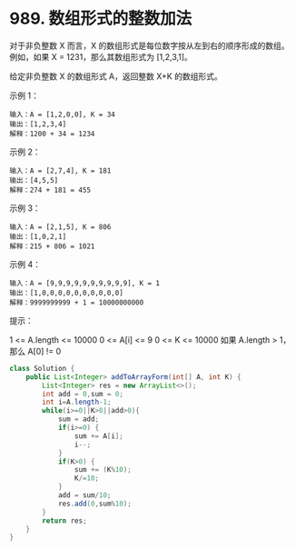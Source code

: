 # 989. 数组形式的整数加法

对于非负整数 X 而言，X 的数组形式是每位数字按从左到右的顺序形成的数组。例如，如果 X = 1231，那么其数组形式为 [1,2,3,1]。

给定非负整数 X 的数组形式 A，返回整数 X+K 的数组形式。

 

示例 1：

	输入：A = [1,2,0,0], K = 34
	输出：[1,2,3,4]
	解释：1200 + 34 = 1234
示例 2：

	输入：A = [2,7,4], K = 181
	输出：[4,5,5]
	解释：274 + 181 = 455
示例 3：

	输入：A = [2,1,5], K = 806
	输出：[1,0,2,1]
	解释：215 + 806 = 1021
示例 4：

	输入：A = [9,9,9,9,9,9,9,9,9,9], K = 1
	输出：[1,0,0,0,0,0,0,0,0,0,0]
	解释：9999999999 + 1 = 10000000000
 

提示：

1 <= A.length <= 10000
0 <= A[i] <= 9
0 <= K <= 10000
如果 A.length > 1，那么 A[0] != 0

```java
class Solution {
    public List<Integer> addToArrayForm(int[] A, int K) {
        List<Integer> res = new ArrayList<>();
        int add = 0,sum = 0;
        int i=A.length-1;
        while(i>=0||K>0||add>0){
            sum = add;
            if(i>=0) {
                sum += A[i];
                i--;
            }
            if(K>0) {
                sum += (K%10);
                K/=10;
            }
            add = sum/10;
            res.add(0,sum%10);
        }
        return res;
    }
}
```

